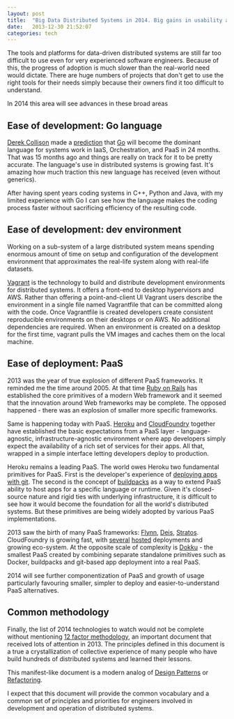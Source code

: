 ```yaml
---
layout: post
title:  "Big Data Distributed Systems in 2014. Big gains in usability and productivity"
date:   2013-12-30 21:52:07
categories: tech
---
```

The tools and platforms for data-driven distributed systems are still far too difficult to use even for very experienced software engineers. Because of this, the progress of adoption is much slower than the real-world need would dictate. There are huge numbers of projects that don't get to use the right tools for their needs simply because their owners find it too difficult to understand.

In 2014 this area will see advances in these broad areas

## Ease of development: Go language
[Derek Collison](https://twitter.com/derekcollison‎) made a [prediction](https://twitter.com/derekcollison/status/245522124666716160) that [Go](http://golang.org) will become the dominant language for systems work in IaaS, Orchestration, and PaaS in 24 months. That was 15 months ago and things are really on track for it to be pretty accurate. The language's use in distributed systems is growing fast. It's amazing how much traction this new language has received (even without generics).

After having spent years coding systems in C++, Python and Java, with my limited experience with Go I can see how the language makes the coding process faster without sacrificing efficiency of the resulting code.

## Ease of development: dev environment
Working on a sub-system of a large distributed system means spending enormous amount of time on setup and configuration of the development environment that approximates the real-life system along with real-life datasets.

[Vagrant](http://www.vagrantup.com/) is the technology to build and distribute development environments for distributed systems. It offers a front-end to desktop hypervisors and AWS. Rather than offering a point-and-client UI Vagrant users describe the environment in a single file named Vagrantfile that can be committed along with the code. Once Vagrantfile is created developers create consistent reproducible environments on their desktops or on AWS. No additional dependencies are required. When an environment is created on a desktop for the first time, vagrant pulls the VM images and caches them on the local machine. 

## Ease of deployment: PaaS
2013 was the year of true explosion of different PaaS frameworks. It reminded me the time around 2005. At that time [Ruby on Rails](http://rubyonrails.org/) has established the core primitives of a modern Web framework and it seemed that the innovation around Web frameworks may be complete. The opposed happened - there was an explosion of smaller more specific frameworks.

Same is happening today with PaaS. [Heroku](http://heroku.com) and [CloudFoundry](http://www.cloudfoundry.com/) together have established the basic expectations from a PaaS layer - language-agnostic, infrastructure-agnostic environment where app developers simply expect the availability of a rich set of services for their apps. All that, wrapped in a simple interface letting developers deploy to production.

Heroku remains a leading PaaS. The world owes Heroku two fundamental primitives for PaaS. First is the developer's experience of [deploying apps with git](https://devcenter.heroku.com/articles/git). The second is the concept of [buildpacks](https://devcenter.heroku.com/articles/buildpacks) as a way to extend PaaS ability to host apps for a specific language or runtime. Given it's closed-source nature and rigid ties with underlying infrastructure, it is difficult to see how it would become the foundation for all the world's distributed systems. But these primitives are being widely adopted by various PaaS implementations.

2013 saw the birth of many PaaS frameworks: [Flynn](https://flynn.io/), [Deis](http://deis.io/), [Stratos](http://stratos.incubator.apache.org/). CloudFoundry is growing fast, with [several](https://www.appfog.com/) [hosted](http://static.com/) deployments and growing eco-system. At the opposite scale of complexity is [Dokku](http://progrium.com/blog/2013/06/19/dokku-the-smallest-paas-implementation-youve-ever-seen/) - the smallest PaaS created by combining separate standalone primitives such as Docker, buildpacks and git-based app deployment into a real PaaS.

2014 will see further componentization of PaaS and growth of usage particularly favouring smaller, simpler to deploy and easier-to-understand PaaS alternatives.

## Common methodology
Finally, the list of 2014 technologies to watch would not be complete without mentioning [12 factor methodology](http://12factor.net/), an important document that received lots of attention in 2013. The principles defined in this document is a true a crystallization of collective experience of many people who have build hundreds of distributed systems and learned their lessons.

This manifest-like document is a modern analog of [Design Patterns](http://en.wikipedia.org/wiki/Design_Patterns) or [Refactoring](http://en.wikipedia.org/wiki/Refactoring). 

I expect that this document will provide the common vocabulary and a common set of principles and priorities for engineers involved in development and operation of distributed systems.